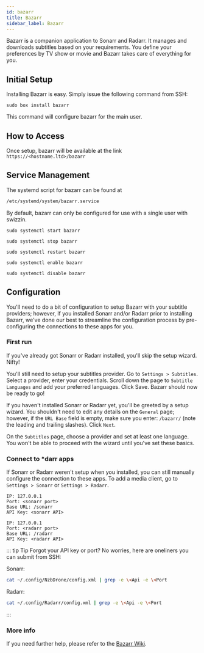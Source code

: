```yaml
---
id: bazarr
title: Bazarr
sidebar_label: Bazarr
---
```


Bazarr is a companion application to Sonarr and Radarr. It manages and downloads subtitles based on your requirements. You define your preferences by TV show or movie and Bazarr takes care of everything for you.

## Initial Setup

Installing Bazarr is easy. Simply issue the following command from SSH:

```plaintext main
sudo box install bazarr
```

This command will configure bazarr for the main user.

## How to Access

Once setup, bazarr will be available at the link `https://<hostname.ltd>/bazarr`


## Service Management

The systemd script for bazarr can be found at
```bash
/etc/systemd/system/bazarr.service
```

By default, bazarr can only be configured for use with a single user with swizzin.

<!--DOCUSAURUS_CODE_TABS-->
<!--Start-->
```plaintext
sudo systemctl start bazarr
```
<!--Stop-->
```plaintext
sudo systemctl stop bazarr
```
<!--Restart-->
```plaintext
sudo systemctl restart bazarr
```
<!--Enable-->
```plaintext
sudo systemctl enable bazarr
```
<!--Disable-->
```plaintext
sudo systemctl disable bazarr
```
<!--END_DOCUSAURUS_CODE_TABS-->

## Configuration

You'll need to do a bit of configuration to setup Bazarr with your subtitle providers; however, if you installed Sonarr and/or Radarr prior to installing Bazarr, we've done our best to streamline the configuration process by pre-configuring the connections to these apps for you.

### First run

If you've already got Sonarr or Radarr installed, you'll skip the setup wizard. Nifty!

You'll still need to setup your subtitles provider. Go to `Settings > Subtitles`. Select a provider, enter your credentials. Scroll down the page to `Subtitle Languages` and add your preferred languages. Click Save. Bazarr should now be ready to go!


If you haven't installed Sonarr or Radarr yet, you'll be greeted by a setup wizard. You shouldn't need to edit any details on the `General` page; however, if the `URL Base` field is empty, make sure you enter: `/bazarr/` (note the leading and trailing slashes). Click `Next`.

On the `Subtitles` page, choose a provider and set at least one language. You won't be able to proceed with the wizard until you've set these basics.

### Connect to *darr apps
If Sonarr or Radarr weren't setup when you installed, you can still manually configure the connection to these apps. To add a media client, go to `Settings > Sonarr` or `Settings > Radarr`.

<!--DOCUSAURUS_CODE_TABS-->
<!--Sonarr-->
```plaintext
IP: 127.0.0.1
Port: <sonarr port>
Base URL: /sonarr
API Key: <sonarr API>
```

<!--Radarr-->
```plaintext
IP: 127.0.0.1
Port: <radarr port>
Base URL: /radarr
API Key: <radarr API>
```
<!--END_DOCUSAURUS_CODE_TABS-->

::: tip Tip
Forgot your API key or port? No worries, here are oneliners you can submit from SSH:

Sonarr:
```bash
cat ~/.config/NzbDrone/config.xml | grep -e \<Api -e \<Port
```
Radarr:
```bash
cat ~/.config/Radarr/config.xml | grep -e \<Api -e \<Port
```
:::

### More info

If you need further help, please refer to the [Bazarr Wiki](https://github.com/morpheus65535/bazarr/wiki).